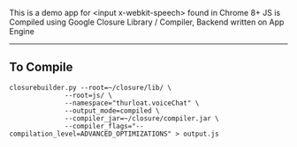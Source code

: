 This is a demo app for &lt;input x-webkit-speech&gt; found in Chrome 8+
JS is Compiled using Google Closure Library / Compiler, Backend written on App Engine

----
## To Compile
    closurebuilder.py --root=~/closure/lib/ \
                  --root=js/ \
                  --namespace="thurloat.voiceChat" \
                  --output_mode=compiled \
                  --compiler_jar=~/closure/compiler.jar \
                  --compiler_flags="--compilation_level=ADVANCED_OPTIMIZATIONS" > output.js
